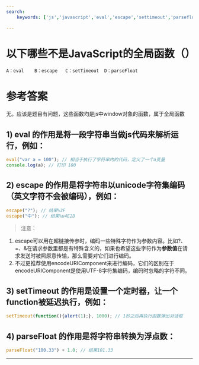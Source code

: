 ```yaml
---
search:
    keywords: ['js','javascript','eval','escape','settimeout','parsefloat']

---
```





# 以下哪些不是JavaScript的全局函数（）

```
A：eval    B：escape   C：setTimeout  D：parseFloat
```

# 参考答案

无。应该是题目有问题，这些函数均是js中window对象的函数，属于全局函数

## 1) eval 的作用是将一段字符串当做js代码来解析运行，例如：


```js
eval("var a = 100"); // 相当于执行了字符串内的代码，定义了一个a变量
console.log(a); // 打印 100
```

## 2) escape 的作用是将字符串以unicode字符集编码（英文字符不会被编码），例如：


```js
escape("?"); // 结果%3F
escape("中"); // 结果%u4E2D
```



> 注意：
1. escape可以用在超链接传参时，编码一些特殊字符作为参数内容。比如?、=、&在请求参数里都是有特殊含义的，如果也希望这些字符作为**参数值**在请求发送时被照原意传输，那么需要对它们进行编码。
2. 不过更推荐使用encodeURIComponent来进行编码，它们的区别在于encodeURIComponent是使用UTF-8字符集编码，编码时忽略的字符不同。

## 3) setTimeout 的作用是设置一个定时器，让一个function被延迟执行，例如：


```js
setTimeout(function(){alert(1);}, 1000); // 1秒之后再执行函数弹出对话框
```

## 4) parseFloat 的作用是将字符串转换为浮点数：



```js
parseFloat("100.33") + 1.0; // 结果101.33
```

---

